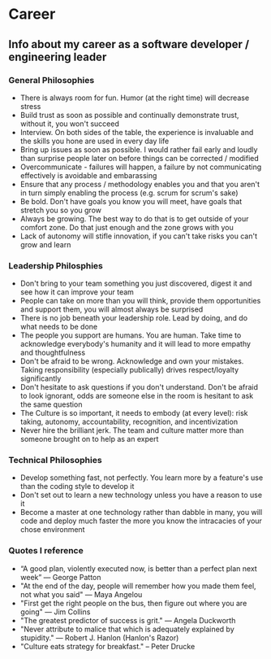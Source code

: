 # Career
## Info about my career as a software developer / engineering leader
### General Philosophies
- There is always room for fun.  Humor (at the right time) will decrease stress
- Build trust as soon as possible and continually demonstrate trust, without it, you won't succeed
- Interview. On both sides of the table, the experience is invaluable and the skills you hone are used in every day life
- Bring up issues as soon as possible.  I would rather fail early and loudly than surprise people later on before things can be corrected / modified
- Overcommunicate - failures will happen, a failure by not communicating effectively is avoidable and embarassing
- Ensure that any process / methodology enables you and that you aren't in turn simply enabling the process (e.g. scrum for scrum's sake)
- Be bold. Don't have goals you know you will meet, have goals that stretch you so you grow
- Always be growing. The best way to do that is to get outside of your comfort zone.  Do that just enough and the zone grows with you
- Lack of autonomy will stifle innovation, if you can't take risks you can't grow and learn

### Leadership Philosphies
- Don't bring to your team something you just discovered, digest it and see how it can improve your team
- People can take on more than you will think, provide them opportunities and support them, you will almost always be surprised
- There is no job beneath your leadership role.  Lead by doing, and do what needs to be done
- The people you support are humans.  You are human.  Take time to acknowledge everybody's humanity and it will lead to more empathy and thoughtfulness
- Don't be afraid to be wrong.  Acknowledge and own your mistakes.  Taking responsibility (especially publically) drives respect/loyalty significantly
- Don't hesitate to ask questions if you don't understand. Don't be afraid to look ignorant, odds are someone else in the room is hesitant to ask the same question
- The Culture is so important, it needs to embody (at every level): risk taking, autonomy, accountability, recognition, and incentivization
- Never hire the brilliant jerk. The team and culture matter more than someone brought on to help as an expert

### Technical Philosophies
- Develop something fast, not perfectly.  You learn more by a feature's use than the coding style to develop it
- Don't set out to learn a new technology unless you have a reason to use it
- Become a master at one technology rather than dabble in many, you will code and deploy much faster the more you know the intracacies of your chose environment

### Quotes I reference
- “A good plan, violently executed now, is better than a perfect plan next week” — George Patton
- "At the end of the day, people will remember how you made them feel, not what you said" — Maya Angelou
- "First get the right people on the bus, then figure out where you are going" — Jim Collins
- "The greatest predictor of success is grit." — Angela Duckworth
- "Never attribute to malice that which is adequately explained by stupidity." — Robert J. Hanlon (Hanlon's Razor)
- "Culture eats strategy for breakfast." – Peter Drucke
